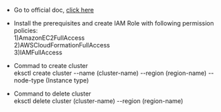 * Go to official doc, [click here](https://docs.aws.amazon.com/eks/latest/userguide/getting-started-eksctl.html)

* Install the prerequisites and create IAM Role with following permission policies: <br> 1)AmazonEC2FullAccess <br> 2)AWSCloudFormationFullAccess <br> 3)IAMFullAccess

* Commad to create cluster <br>
     eksctl create cluster --name (cluster-name) --region (region-name) --node-type (Instance type)  
     
* Command to delete cluster <br>
     eksctl delete cluster (cluster-name) --region (region-name)
